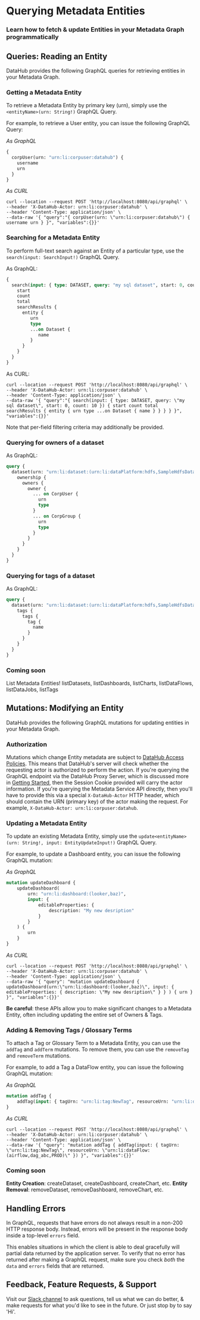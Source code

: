 # Querying Metadata Entities 

### Learn how to fetch & update Entities in your Metadata Graph programmatically

## Queries: Reading an Entity 

DataHub provides the following GraphQL queries for retrieving entities in your Metadata Graph. 

### Getting a Metadata Entity 

To retrieve a Metadata Entity by primary key (urn), simply use the `<entityName>(urn: String!)` GraphQL Query. 

For example, to retrieve a User entity, you can issue the following GraphQL Query:

*As GraphQL*

```graphql 
{
  corpUser(urn: "urn:li:corpuser:datahub") {
    username
    urn
  }
}
```

*As CURL*

```curl
curl --location --request POST 'http://localhost:8080/api/graphql' \
--header 'X-DataHub-Actor: urn:li:corpuser:datahub' \
--header 'Content-Type: application/json' \
--data-raw '{ "query":"{ corpUser(urn: \"urn:li:corpuser:datahub\") { username urn } }", "variables":{}}'
```

### Searching for a Metadata Entity 

To perform full-text search against an Entity of a particular type, use the `search(input: SearchInput!)` GraphQL Query.

As GraphQL:

```graphql 
{
  search(input: { type: DATASET, query: "my sql dataset", start: 0, count: 10 }) {
    start
    count
    total
    searchResults {
      entity {
         urn
         type
         ...on Dataset {
            name
         }
      }
    }
  }
}
```

As CURL:

```curl
curl --location --request POST 'http://localhost:8080/api/graphql' \
--header 'X-DataHub-Actor: urn:li:corpuser:datahub' \
--header 'Content-Type: application/json' \
--data-raw '{ "query":"{ search(input: { type: DATASET, query: \"my sql dataset\", start: 0, count: 10 }) { start count total searchResults { entity { urn type ...on Dataset { name } } } } }", "variables":{}}'
```

Note that per-field filtering criteria may additionally be provided. 

### Querying for owners of a dataset

As GraphQL:

```graphql
query {
  dataset(urn: "urn:li:dataset:(urn:li:dataPlatform:hdfs,SampleHdfsDataset,PROD)") {
    ownership {
      owners {
        owner {
          ... on CorpUser {
            urn
            type
          }
          ... on CorpGroup {
            urn
            type
          }
        }
      }
    }
  }
}
```

### Querying for tags of a dataset

As GraphQL:

```graphql 
query {
  dataset(urn: "urn:li:dataset:(urn:li:dataPlatform:hdfs,SampleHdfsDataset,PROD)") {
    tags {
      tags {
        tag {
          name
        }
      }
    }
  }
}
```

### Coming soon

List Metadata Entities! listDatasets, listDashboards, listCharts, listDataFlows, listDataJobs, listTags


## Mutations: Modifying an Entity 

DataHub provides the following GraphQL mutations for updating entities in your Metadata Graph. 

### Authorization

Mutations which change Entity metadata are subject to [DataHub Access Policies](../../authorization/policies.md). This means that DataHub's server
will check whether the requesting actor is authorized to perform the action. If you're querying the GraphQL endpoint via the DataHub
Proxy Server, which is discussed more in [Getting Started](./getting-started.md), then the Session Cookie provided will carry the actor information.
If you're querying the Metadata Service API directly, then you'll have to provide this via a special `X-DataHub-Actor` HTTP header, which should
contain the URN (primary key) of the actor making the request. For example, `X-DataHub-Actor: urn:li:corpuser:datahub`. 
  
### Updating a Metadata Entity

To update an existing Metadata Entity, simply use the `update<entityName>(urn: String!, input: EntityUpdateInput!)` GraphQL Query.

For example, to update a Dashboard entity, you can issue the following GraphQL mutation:

*As GraphQL*

```graphql 
mutation updateDashboard {
    updateDashboard(
        urn: "urn:li:dashboard:(looker,baz)",
        input: {
            editableProperties: {
                description: "My new desription"
            }
        }
    ) {
        urn
    }
}
```

*As CURL*

```curl
curl --location --request POST 'http://localhost:8080/api/graphql' \
--header 'X-DataHub-Actor: urn:li:corpuser:datahub' \
--header 'Content-Type: application/json' \
--data-raw '{ "query": "mutation updateDashboard { updateDashboard(urn:\"urn:li:dashboard:(looker,baz)\", input: { editableProperties: { description: \"My new desription\" } } ) { urn } }", "variables":{}}'
```

**Be careful**: these APIs allow you to make significant changes to a Metadata Entity, often including
updating the entire set of Owners & Tags. 

### Adding & Removing Tags / Glossary Terms

To attach a Tag or Glossary Term to a Metadata Entity, you can use the `addTag` and `addTerm` mutations.
To remove them, you can use the `removeTag` and `removeTerm` mutations. 

For example, to add a Tag a DataFlow entity, you can issue the following GraphQL mutation: 

*As GraphQL*

```graphql 
mutation addTag {
    addTag(input: { tagUrn: "urn:li:tag:NewTag", resourceUrn: "urn:li:dataFlow:(airflow,dag_abc,PROD)" })
}
```

*As CURL*

```curl
curl --location --request POST 'http://localhost:8080/api/graphql' \
--header 'X-DataHub-Actor: urn:li:corpuser:datahub' \
--header 'Content-Type: application/json' \
--data-raw '{ "query": "mutation addTag { addTag(input: { tagUrn: \"urn:li:tag:NewTag\", resourceUrn: \"urn:li:dataFlow:(airflow,dag_abc,PROD)\" }) }", "variables":{}}'
```

### Coming soon 

**Entity Creation**: createDataset, createDashboard, createChart, etc. 
**Entity Removal**: removeDataset, removeDashboard, removeChart, etc.

## Handling Errors

In GraphQL, requests that have errors do not always result in a non-200 HTTP response body. Instead, errors will be
present in the response body inside a top-level `errors` field. 

This enables situations in which the client is able to deal gracefully will partial data returned by the application server.
To verify that no error has returned after making a GraphQL request, make sure you check *both* the `data` and `errors` fields that are returned. 

## Feedback, Feature Requests, & Support

Visit our [Slack channel](https://datahubspace.slack.com/join/shared_invite/zt-nx7i0dj7-I3IJYC551vpnvvjIaNRRGw#/shared-invite/email) to ask questions, tell us what we can do better, & make requests for what you'd like to see in the future. Or just
stop by to say 'Hi'. 
